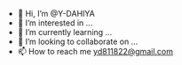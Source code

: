 - 👋 Hi, I’m @Y-DAHIYA
- 👀 I’m interested in ...
- 🌱 I’m currently learning ...
- 💞️ I’m looking to collaborate on ...
- 📫 How to reach me yd811822@gmail.com

<!---
Y-DAHIYA/Y-DAHIYA is a ✨ special ✨ repository because its `README.md` (this file) appears on your GitHub profile.
You can click the Preview link to take a look at your changes.
--->

